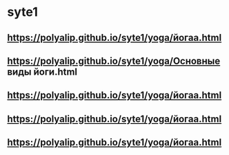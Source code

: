# syte1
## https://polyalip.github.io/syte1/yoga/йогаа.html
## https://polyalip.github.io/syte1/yoga/Основные виды йоги.html
## https://polyalip.github.io/syte1/yoga/йогаа.html
## https://polyalip.github.io/syte1/yoga/йогаа.html
## https://polyalip.github.io/syte1/yoga/йогаа.html

